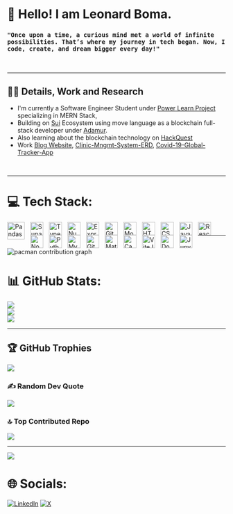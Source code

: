 # 🌝 Hello! I am Leonard Boma. 
### **`"Once upon a time, a curious mind met a world of infinite possibilities. That’s where my journey in tech began. Now, I code, create, and dream bigger every day!"`**
<br />

---


## 🎨🦺 Details, Work and Research
- I'm currently a Software Engineer Student under [Power Learn Project](https://academy.powerlearnprojectafrica.org/) specializing in MERN Stack,
-  Building on [Sui]( https://docs.sui.io/) Ecosystem using move language as a blockchain full-stack developer under [Adamur](https://www.adamur.io/).
- Also learning about the blockchain technology on [HackQuest](https://www.hackquest.io?type=email-check&inviteCode=DZWVDWGKY6)
- Work [Blog Website](https://tweenwrld.github.io/Blog-Website/), [Clinic-Mngmt-System-ERD](https://github.com/Tweenwrld/Clinic_Management_System/blob/main/Clinic-mngmt-ERD.png), [Covid-19-Global-Tracker-App](https://tweenwrld-covid-19-global-tracker-appapp-qrgjwe.streamlit.app)
<br />


---

# 💻 Tech Stack:

<img align="left" alt="Pandas" width="40px" style="padding-right:10px;" src="https://cdn.jsdelivr.net/gh/devicons/devicon@latest/icons/pandas/pandas-original.svg" />
<img align="left" alt="Supabase" width="30px" style="padding-right:10px;"  src="https://cdn.jsdelivr.net/gh/devicons/devicon@latest/icons/supabase/supabase-original.svg" />
<img align="left" alt="TypeScript" width="30px" style="padding-right:10px;" src="https://cdn.jsdelivr.net/gh/devicons/devicon/icons/typescript/typescript-plain.svg" />
<img align="left" alt="NumPy" width="30px" style="padding-right:10px;" src="https://cdn.jsdelivr.net/gh/devicons/devicon@latest/icons/numpy/numpy-original.svg" />
<img align ="left" alt="Express" width="30px" style="padding-right:10px;" src="https://cdn.jsdelivr.net/gh/devicons/devicon@latest/icons/express/express-original.svg" />
<img align="left" alt="Git" width="30px" style="padding-right:10px;" src="https://cdn.jsdelivr.net/gh/devicons/devicon/icons/git/git-original.svg" />
<img align="left" alt="Mongodb" width="30px" style="padding-right:10px;" src="https://cdn.jsdelivr.net/gh/devicons/devicon@latest/icons/mongodb/mongodb-original.svg" />
<img align="left" alt="HTML" width="30px" style="padding-right:10px;" src="https://cdn.jsdelivr.net/gh/devicons/devicon/icons/html5/html5-plain.svg" />
<img align="left" alt="CSS" width="30px" style="padding-right:10px;" src="https://cdn.jsdelivr.net/gh/devicons/devicon/icons/css3/css3-plain.svg" />
<img align="left" alt="JavaScript" width="30px" style="padding-right:10px;" src="https://cdn.jsdelivr.net/gh/devicons/devicon/icons/javascript/javascript-plain.svg" />
<img align="left" alt="React" width="30px" style="padding-right:10px;" src="https://cdn.jsdelivr.net/gh/devicons/devicon/icons/react/react-original.svg" />
<img align="left" alt="NodeJS" width="30px" style="padding-right:10px;" src="https://cdn.jsdelivr.net/gh/devicons/devicon/icons/nodejs/nodejs-original.svg" />
<img align="left" alt="Python" width="30px" style="padding-right:10px;" src="https://cdn.jsdelivr.net/gh/devicons/devicon/icons/python/python-plain.svg" />
<img align="left" alt="MySQL" width="30px" style="padding-right:10px;" src="https://cdn.jsdelivr.net/gh/devicons/devicon@latest/icons/mysql/mysql-original.svg" />
<img align="left" alt="GitHub" width="30px" style="padding-right:10px;" src="https://cdn.jsdelivr.net/gh/devicons/devicon/icons/github/github-original.svg" />
<img align="left" alt="Matplotlib" width="30px" style="padding-right:10px;" src="https://cdn.jsdelivr.net/gh/devicons/devicon@latest/icons/matplotlib/matplotlib-original.svg" />
<img align="left" alt="Canva" width="30px" style="padding-right:10px;" src="https://cdn.jsdelivr.net/gh/devicons/devicon@latest/icons/canva/canva-original.svg" />
<img align="left" alt="ViteJS" width="30px" style="padding-right:10px;" src="https://cdn.jsdelivr.net/gh/devicons/devicon@latest/icons/vitejs/vitejs-original.svg" />
<img align="left" alt="Docker" width="30px" style="padding-right:10px;"  src="https://cdn.jsdelivr.net/gh/devicons/devicon@latest/icons/docker/docker-original.svg" />  
<img align="left" alt="Jupyter" width="30px" style="padding-right:10px;" src="https://cdn.jsdelivr.net/gh/devicons/devicon@latest/icons/jupyter/jupyter-original.svg" />

<br />

---



<picture>
  <source media="(prefers-color-scheme: dark)" srcset="https://raw.githubusercontent.com/Tweemwrld/Tweemwrld/output/pacman-contribution-graph-dark.svg">
  <source media="(prefers-color-scheme: light)" srcset="https://raw.githubusercontent.com/Tweemwrld/Tweemwrld/output/pacman-contribution-graph.svg">
  <img alt="pacman contribution graph" src="https://raw.githubusercontent.com/Tweemwrld/Tweemwrld/output/pacman-contribution-graph.svg">
</picture>



# 📊 GitHub Stats:
![](https://github-readme-stats.vercel.app/api?username=Tweenwrld&theme=dracula&hide_border=false&include_all_commits=true&count_private=true)<br/>
![](https://nirzak-streak-stats.vercel.app/?user=Tweenwrld&theme=dracula&hide_border=false)<br/>
![](https://github-readme-stats.vercel.app/api/top-langs/?username=Tweenwrld&theme=dracula&hide_border=false&include_all_commits=true&count_private=true&layout=compact)

---

## 🏆 GitHub Trophies
![](https://github-profile-trophy.vercel.app/?username=Tweenwrld&theme=monokai&no-frame=false&no-bg=false&margin-w=4)


### ✍️ Random Dev Quote
![](https://quotes-github-readme.vercel.app/api?type=horizontal&theme=radical)


### 🔝 Top Contributed Repo
![](https://github-contributor-stats.vercel.app/api?username=Tweenwrld&limit=5&theme=dracula&combine_all_yearly_contributions=true)

---
[![](https://visitcount.itsvg.in/api?id=Tweenwrld&icon=9&color=1)](https://visitcount.itsvg.in)

# 🌐 Socials:
[![LinkedIn](https://img.shields.io/badge/LinkedIn-%230077B5.svg?logo=linkedin&logoColor=white)](https://linkedin.com/in/https://www.linkedin.com/in/leonard-boma-631aa9234/?originalSubdomain=ke) [![X](https://img.shields.io/badge/X-black.svg?logo=X&logoColor=white)](https://x.com/https://x.com/Tweenhaven35) 
<!-- Proudly created with GPRM ( https://gprm.itsvg.in ) -->
